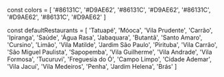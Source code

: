 const colors = [
  '#86131C', '#D9AE62', '#86131C', '#D9AE62', '#86131C', '#D9AE62', '#86131C', '#D9AE62'
]

const defaultRestaurants =  [ 'Tatuapé', 'Móoca', 'Vila Prudente', 'Carrão', 'Ipiranga', 'Saúde', 'Água Rasa', 'Jabaquara', 'Butantã', 'Santo Amaro', 'Cursino', 'Limão', 'Vila Matilde', 'Jardim São Paulo', 'Pirituba', 'Vila Carrão', 'São Miguel Paulista', 'Sapopemba', 'Vila Guilherme', 'Vila Andrade', 'Vila Formosa', 'Tucuruvi', 'Freguesia do Ó', 'Campo Limpo', 'Cidade Ademar', 'Vila Jacuí', 'Vila Medeiros', 'Penha', 'Jardim Helena', 'Brás' ]
